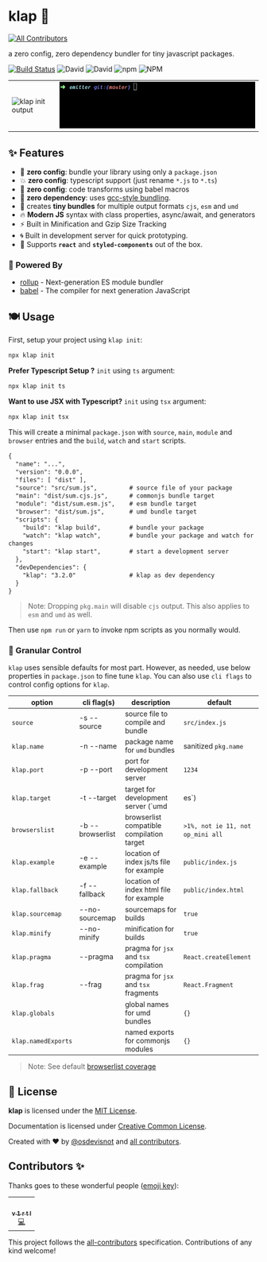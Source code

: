 # klap :clap:
<!-- ALL-CONTRIBUTORS-BADGE:START - Do not remove or modify this section -->
[![All Contributors](https://img.shields.io/badge/all_contributors-1-orange.svg?style=flat-square)](#contributors-)
<!-- ALL-CONTRIBUTORS-BADGE:END -->

a zero config, zero dependency bundler for tiny javascript packages.

[![Build Status](https://travis-ci.org/osdevisnot/klap.svg?branch=master)](https://travis-ci.org/osdevisnot/klap)
![David](https://img.shields.io/david/osdevisnot/klap)
![David](https://img.shields.io/david/dev/osdevisnot/klap)
![npm](https://img.shields.io/npm/v/klap)
![NPM](https://img.shields.io/npm/l/klap)

<table border="0">
<tr><td>
<img src="docs/klap-init.gif" alt="klap init output">
</td><td>
<img src="docs/klap-build.gif" alt="klap build output">
</td></tr>
</table>

## :sparkles: Features

- :tada: **zero config**: bundle your library using only a `package.json`
- :boom: **zero config**: typescript support (just rename `*.js` to `*.ts`)
- :star2: **zero config**: code transforms using babel macros
- :rocket: **zero dependency**: uses [gcc-style bundling](https://www.npmjs.com/package/@zeit/ncc).
- :octopus: creates **tiny bundles** for multiple output formats `cjs`, `esm` and `umd`
- :fire: **Modern JS** syntax with class properties, async/await, and generators
- :zap: Built in Minification and Gzip Size Tracking
- :cyclone: Built in development server for quick prototyping.
- :confetti_ball: Supports **`react`** and **`styled-components`** out of the box.

### :muscle: Powered By

- [rollup](https://rollupjs.org) - Next-generation ES module bundler
- [babel](https://babeljs.io) - The compiler for next generation JavaScript

## :plate_with_cutlery: Usage

First, setup your project using `klap init`:

```bash
npx klap init
```

**Prefer Typescript Setup ?** `init` using `ts` argument:

```bash
npx klap init ts
```

**Want to use JSX with Typescript?** `init` using `tsx` argument:

```bash
npx klap init tsx
```

This will create a minimal `package.json` with `source`, `main`, `module` and `browser` entries and the `build`, `watch` and `start` scripts.

```jsonc
{
  "name": "...",
  "version": "0.0.0",
  "files": [ "dist" ],
  "source": "src/sum.js",         # source file of your package
  "main": "dist/sum.cjs.js",      # commonjs bundle target
  "module": "dist/sum.esm.js",    # esm bundle target
  "browser": "dist/sum.js",       # umd bundle target
  "scripts": {
    "build": "klap build",        # bundle your package
    "watch": "klap watch",        # bundle your package and watch for changes
    "start": "klap start",        # start a development server
  },
  "devDependencies": {
    "klap": "3.2.0"               # klap as dev dependency
  }
}

```

> Note: Dropping `pkg.main` will disable `cjs` output. This also applies to `esm` and `umd` as well.

Then use `npm run` or `yarn` to invoke npm scripts as you normally would.

### :anger: Granular Control

`klap` uses sensible defaults for most part. However, as needed, use below properties in `package.json` to fine tune `klap`. You can also use `cli flags` to control config options for `klap`.

| option              | cli flag(s)           | description                               | default                           |
| ------------------- | --------------------- | ----------------------------------------- | --------------------------------- |
| `source`            | -s&nbsp;--source      | source file to compile and bundle         | `src/index.js`                    |
| `klap.name`         | -n&nbsp;--name        | package name for `umd` bundles            | sanitized `pkg.name`              |
| `klap.port`         | -p&nbsp;--port        | port for development server               | `1234`                            |
| `klap.target`       | -t&nbsp;--target      | target for development server (`umd|es`)  | `es`                              |
| `browserslist`      | -b&nbsp;--browserlist | browserlist compatible compilation target | `>1%, not ie 11, not op_mini all` |
| `klap.example`      | -e&nbsp;--example     | location of index js/ts file for example  | `public/index.js`                 |
| `klap.fallback`     | -f&nbsp;--fallback    | location of index html file for example   | `public/index.html`               |
| `klap.sourcemap`    | --no-sourcemap        | sourcemaps for builds                     | `true`                            |
| `klap.minify`       | --no-minify           | minification for builds                   | `true`                            |
| `klap.pragma`       | --pragma              | pragma for `jsx` and `tsx` compilation    | `React.createElement`             |
| `klap.frag`         | --frag                | pragma for `jsx` and `tsx` fragments      | `React.Fragment`                  |
| `klap.globals`      |                       | global names for umd bundles              | `{}`                              |
| `klap.namedExports` |                       | named exports for commonjs modules        | `{}`                              |

> Note: See default [browserlist coverage](https://browserl.ist/?q=%3E1%25%2C+not+ie+11%2C+not+op_mini+all)

## :clinking_glasses: License

**klap** is licensed under the [MIT License](http://opensource.org/licenses/MIT).

Documentation is licensed under [Creative Common License](http://creativecommons.org/licenses/by/4.0/).

Created with ♥ by [@osdevisnot](https://github.com/osdevisnot) and [all contributors](https://github.com/osdevisnot/klap/graphs/contributors).

## Contributors ✨

Thanks goes to these wonderful people ([emoji key](https://allcontributors.org/docs/en/emoji-key)):

<!-- ALL-CONTRIBUTORS-LIST:START - Do not remove or modify this section -->
<!-- prettier-ignore-start -->
<!-- markdownlint-disable -->
<table>
  <tr>
    <td align="center"><a href="https://v1rtl.site"><img src="https://avatars0.githubusercontent.com/u/35937217?v=4" width="100px;" alt=""/><br /><sub><b>v 1 r t l</b></sub></a><br /><a href="https://github.com/osdevisnot/klap/commits?author=talentlessguy" title="Code">💻</a></td>
  </tr>
</table>

<!-- markdownlint-enable -->
<!-- prettier-ignore-end -->
<!-- ALL-CONTRIBUTORS-LIST:END -->

This project follows the [all-contributors](https://github.com/all-contributors/all-contributors) specification. Contributions of any kind welcome!